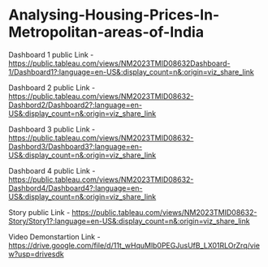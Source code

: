# Analysing-Housing-Prices-In-Metropolitan-areas-of-India

Dashboard 1 public Link - https://public.tableau.com/views/NM2023TMID08632Dashboard-1/Dashboard1?:language=en-US&:display_count=n&:origin=viz_share_link

Dashboard 2 public Link - https://public.tableau.com/views/NM2023TMID08632-Dashbord2/Dashboard2?:language=en-US&:display_count=n&:origin=viz_share_link

Dashboard 3 public Link - https://public.tableau.com/views/NM2023TMID08632-Dashbord3/Dashboard3?:language=en-US&:display_count=n&:origin=viz_share_link

Dashboard 4 public Link - https://public.tableau.com/views/NM2023TMID08632-Dashbord4/Dashboard4?:language=en-US&:display_count=n&:origin=viz_share_link

Story public Link - https://public.tableau.com/views/NM2023TMID08632-Story/Story1?:language=en-US&:display_count=n&:origin=viz_share_link

Video Demonstartion Link - https://drive.google.com/file/d/11t_wHquMlb0PEGJusUfB_LX01RLOrZrq/view?usp=drivesdk
